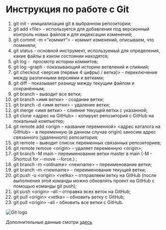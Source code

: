 # Инструкция по работе с **Git**
1. git init -  инициализация git в выбранном репозитории;
2. git add &lt;file> - используется для добавления под версионный контроль новых файлов и для индексации изменений;
3. git commit -m &lt;”коммит”> - коммит изменений, описываем, что поменяли;
4. git status - основной инструмент, используемый для определения, какие файлы в каком состоянии находятся;
5. git log -   просмотр истории коммитов;
6. git log –graph - показывающий историю ветвлений и слияний;
7. git checkout &lt;версия (первые 4  цифры)  / ветка)> -  переключение между различными версиями и ветками;
8. git diff - показывает разницу между текущим файлом и сохранённым;
9. git branch – выводит все ветки;
10. git branch &lt;имя ветки> - создание ветки;
11. git branch -d &lt;имя ветки> - удаление ветки;
12. git merge &lt;имя ветки> - слияние текущей ветки с указанной;
13. git clone &lt;адрес на GitHub> - копирует репозиторий с GitHub на локальный компьютер;
14. git remote add &lt;origin – название переменной> &lt;адрес каталога на GitHub>  -  в переменную (в данном случае origin) заносим адрес связанного (удаленного) репозитория;
15. git remote – выводит список переменных связанных репозиториев;
16. git remote remove &lt;origin> – удаляет переменную &lt;origin>;
17. git branch -M main – переименование ветки master в main (-M - Shortcut for --move --force.) ;
18. git branch -m &lt;oldname> &lt;newname> – переименование ветки;
19. git branch -m &lt;newname> - переименование текущей ветки;
20. git push -u &lt;origin> &lt;vetka> – отправляем ветку на GitHub (после выполнения этой команды можно обновлять проект на GitHub с помощью команды git push);
21. git push &lt;origin> –all – отправка всех веток на GitHub;
22. git pull &lt;origin> &lt;vetka> – обновить ветку с GitHub;
23. git pull &lt;origin> –all – обновить все ветки с GitHub.



![Git logo]( git_logo.png)

Дополнительные данные смотри [здесь](https://git-scm.com/)
